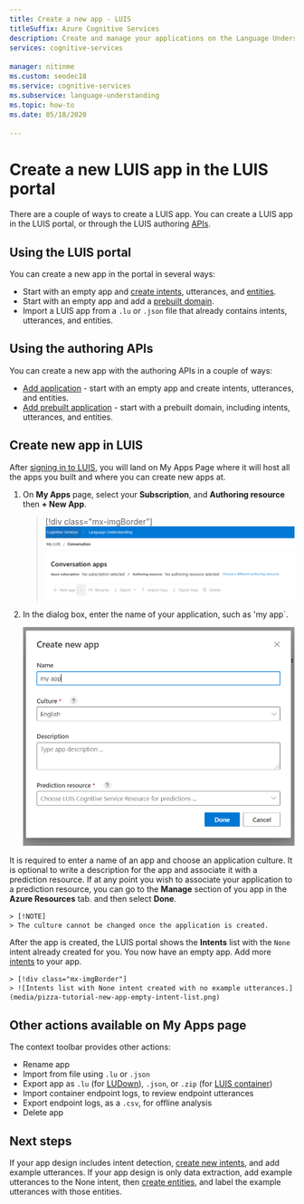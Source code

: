 ```yaml
---
title: Create a new app - LUIS
titleSuffix: Azure Cognitive Services
description: Create and manage your applications on the Language Understanding (LUIS) webpage.
services: cognitive-services

manager: nitinme
ms.custom: seodec18
ms.service: cognitive-services
ms.subservice: language-understanding
ms.topic: how-to
ms.date: 05/18/2020

---
```


# Create a new LUIS app in the LUIS portal
There are a couple of ways to create a LUIS app. You can create a LUIS app in the LUIS portal, or through the LUIS authoring [APIs](developer-reference-resource.md).

## Using the LUIS portal

You can create a new app in the portal in several ways:

* Start with an empty app and [create intents](luis-how-to-add-intents.md), utterances, and [entities](luis-how-to-add-entities.md).
* Start with an empty app and add a [prebuilt domain](luis-how-to-use-prebuilt-domains.md).
* Import a LUIS app from a `.lu` or `.json` file that already contains intents, utterances, and entities.

## Using the authoring APIs
You can create a new app with the authoring APIs in a couple of ways:

* [Add application](https://westeurope.dev.cognitive.microsoft.com/docs/services/luis-programmatic-apis-v3-0-preview/operations/5890b47c39e2bb052c5b9c2f) - start with an empty app and create intents, utterances, and entities.
* [Add prebuilt application](https://westeurope.dev.cognitive.microsoft.com/docs/services/luis-programmatic-apis-v3-0-preview/operations/59104e515aca2f0b48c76be5) - start with a prebuilt domain, including intents, utterances, and entities.


<a name="export-app"></a>
<a name="import-new-app"></a>
<a name="delete-app"></a>

## Create new app in LUIS

After [signing in to LUIS](sign-in-luis-portal.md), you will land on My Apps Page where it will host all the apps you built and where you can create new apps at.

1. On **My Apps** page, select your **Subscription**, and  **Authoring resource** then **+ New App**. 

      > [!div class="mx-imgBorder"]
      > ![LUIS my apps page](./media/app-settings/select-sub-and-resource.png)

1. In the dialog box, enter the name of your application, such as 'my app`.

      ![Create new app dialog](./media/app-settings/create-new-app-luis.png)

It is required to enter a name of an app and choose an application culture. It is optional to write a description for the app and associate it with a prediction resource.  If at any point you wish to associate your application to a prediction resource, you can go to the **Manage** section of you app in the **Azure Resources** tab.  and then select **Done**. 

    > [!NOTE]
    > The culture cannot be changed once the application is created.

After the app is created, the LUIS portal shows the **Intents** list with the `None` intent already created for you. You now have an empty app. Add more [intents](luis-how-to-add-intents.md) to your app.

    > [!div class="mx-imgBorder"]
    > ![Intents list with None intent created with no example utterances.](media/pizza-tutorial-new-app-empty-intent-list.png)

## Other actions available on My Apps page

The context toolbar provides other actions:

* Rename app
* Import from file using `.lu` or `.json`
* Export app as `.lu` (for [LUDown](https://github.com/microsoft/botbuilder-tools/tree/master/packages/Ludown)), `.json`, or `.zip` (for [LUIS container](luis-container-howto.md))
* Import container endpoint logs, to review endpoint utterances
* Export endpoint logs, as a `.csv`, for offline analysis
* Delete app

## Next steps

If your app design includes intent detection, [create new intents](luis-how-to-add-intents.md), and add example utterances. If your app design is only data extraction, add example utterances to the None intent, then [create entities](luis-how-to-add-example-utterances.md), and label the example utterances with those entities.
